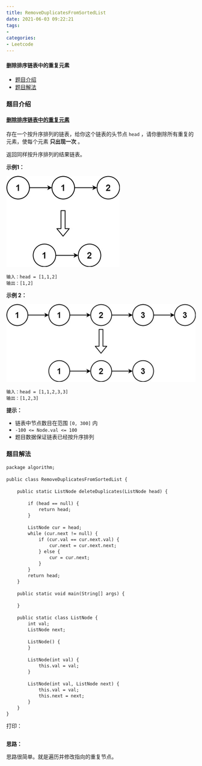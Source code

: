 ```yaml
---
title: RemoveDuplicatesFromSortedList
date: 2021-06-03 09:22:21
tags:
- 
categories:
- Leetcode 
---
```




#### 删除排序链表中的重复元素

- [题目介绍](https://yangtzeshore.github.io/2021/06/03/RemoveDuplicatesFromSortedList/#题目介绍)
- [题目解法](https://yangtzeshore.github.io/2021/06/03/RemoveDuplicatesFromSortedList/#题目解法)

### 题目介绍

#### [删除排序链表中的重复元素](https://leetcode-cn.com/problems/remove-duplicates-from-sorted-list/)

存在一个按升序排列的链表，给你这个链表的头节点 `head` ，请你删除所有重复的元素，使每个元素 **只出现一次** 。

返回同样按升序排列的结果链表。

**示例1：**

![img](https://raw.githubusercontent.com/yangtzeshore/images/main/Leetcode/list1.jpg)

```
输入：head = [1,1,2]
输出：[1,2]
```

**示例 2：**

![img](https://raw.githubusercontent.com/yangtzeshore/images/main/Leetcode/list2.jpg)

```
输入：head = [1,1,2,3,3]
输出：[1,2,3]
```

**提示：**

- 链表中节点数目在范围 `[0, 300]` 内
- `-100 <= Node.val <= 100`
- 题目数据保证链表已经按升序排列

### 题目解法

```
package algorithm;

public class RemoveDuplicatesFromSortedList {

    public static ListNode deleteDuplicates(ListNode head) {

        if (head == null) {
            return head;
        }

        ListNode cur = head;
        while (cur.next != null) {
            if (cur.val == cur.next.val) {
                cur.next = cur.next.next;
            } else {
                cur = cur.next;
            }
        }
        return head;
    }

    public static void main(String[] args) {

    }

    public static class ListNode {
        int val;
        ListNode next;

        ListNode() {
        }

        ListNode(int val) {
            this.val = val;
        }

        ListNode(int val, ListNode next) {
            this.val = val;
            this.next = next;
        }
    }
}
```

打印：

```

```

**思路：**

思路很简单。就是遍历并修改指向的重复节点。